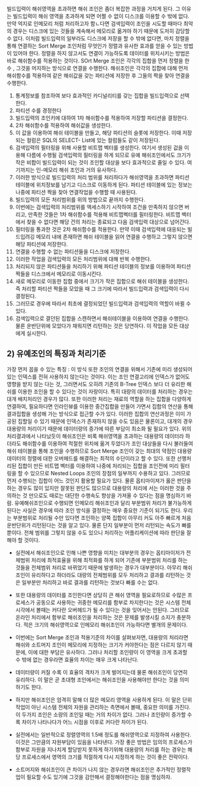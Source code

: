 빌드입력이 해쉬영역을 초과하면 해쉬 조인은 좀더 복잡한 과정을 거치게 된다. 그 이유는 빌드입력이 해쉬 영역을 초과하게 되면 어쩔 수 없이 디스크를 이용할 수 밖에 없다. 만약 억지로 인메모리 처럼 처리하고자 함ㄴ다면 검색입력이 조인을 시도할 때마다 최악의 경우는 디스크에 있는 것들을 계속해서 메모리로 옮겨야 하기 때문에 도저히 감당할 수 없다. 
 이처럼 빌드입력의 일부라도 디스크에 저장을 할 수 밖에 없다면, 마치 정렬을 통해 연결하는 Sort Merge 조인처럼 무엇인가 정렬과 유사한 효과를 얻을 수 있는 방법이 있어야 한다. 정렬을 하지 않고서도 연결이 가능하도록 데이터를 위치시키는 방법은 바로 해쉬함수를 적용하는 것이다. 
 SOrt Merge 조인은 각각의 집합을 먼저 정렬을 한 수 , 그것을 머지하는 방식으로 연결을 수행한다. 해쉬조인은 각각의 집합에 대해 먼저 해쉬함수를 적용하여 같은 해쉬값을 갖는 파티션에 저장한 후 그들의 짝을 찾아 연결을 수행한다. 
 1) 통계정보를 참조하여 보다 효과적인 카디널리티를 갖는 집합을 빌드입력으로 선택한다. 
 2) 파티션 수를 경정한다
 3) 빌드입력의 조인키에 대하여 1차 해쉬함수를 적용하여 저장할 파티션을 결정한다. 
 4) 2차 해쉬함수를 적용하여 해쉬값을 생성한다.
 5) 이 값을 이용하여 해쉬 테이블을 만들고, 해당 파티션의 슬롯에 저장한다. 이때 저장되는 컬럼은 SQL의 SELECT- List에 있는 컬럼들도 같이 저장된다. 
 6) 검색입력의 필터링을 위해 사용할 비트맵 벡터를 생성한다. 여기서 생성된 겂을 이용해 다름에 수행될 검색입력의 필터링을 하게 되므로 유예 해쉬조인에서도 크기가 작은 비합이 빌드입력이 되는 것이 조인할 대상을 보다 효과적으로 줄일 수 있다. 여기까지는 인-메모리 해쉬 조인과 거의 유사하다. 
 7) 이러한 방식으로 빌드입력의 처리 범위를 처리하다가 해쉬영역을 초과하면 파티션 테이블에 위치정보를 남기고 디스크로 이동하게 된다. 파티션 테이블에 있는 정보는 나중에 파티션 짝을 찾아 연결작업을 수행할 때 사용된다. 
 8)  빌드입력의 모든 처리범위를 위의 방법으로 끝까지 수행한다. 
 9) 이번에는 검색입력의 처리범위를 액세스하기 시작하여 조건을 만족하지 않으면 버리고, 만족한 것들은 1차 해쉬함수를 적용해 비트맵벡터를 필터링한다. 비트맵 벡터에서 찾을 수 없다면 해당 건의 처리는 종료되고 다음 검색입력 대상으로 넘어간다. 
 10) 필터링을 통과한 것은 2차 해쉬함수를 적용한다. 만약 이때 검색입력에 대응되는 빌드입려깅 메모리 내에 존재하면 해쉬 테이블을 읽어 연결을 수행하고 그렇지 않으면 해당 파티션에 저장한다. 
 11)  연결을 수행할 수 없는 파티션들을 디스크에 저장한다. 
 12) 이러한 작업을 검색입력의 모든 처리범위에 대해 반복 수행한다. 
 13) 처리되지 않은 파티션들을 처리하기 위해 파티션 테이블의 정보를 이용하여 파티션 짝들을 디스크에서 메모리로 이동시킨다. 
 14) 새로 메모리로 이동한 집합 중에서 크기가 작은 집합으로 해쉬 테이블을 생성한다. 즉 처리할 파티션 짝들을 모았을 때 그 크기에 따라서 빌드입력과 검색입력이 다시 결정된다. 
 15) 그러므로 경우에 따라서 최초에 결정되었던 빌드입력과 검색입력의 역할이 바뀔 수 있다. 
 16) 검색입력으로 결던된 집합을 스캔하면서 해쉬테이블을 이용하여 연결을 수행한다. 물론 운반단위에 모았다가 채워지면 리턴하는 것은 당연하다. 이 작업을 모든 대상에게 실시한다. 


## 2) 유예조인의 특징과 처리기준
가장 먼저 꼽을 수 있는 특징 : 이 방식 또한 조인의 연결을 위해서 기존에 미리 생성되어 있는 인덱스를 전혀 사용하지 않는다는 것이다. 이는 조인 연결고리에 인덱스가 없어도 영향을 받지 않는 다는 것, 그러면서도 오히려 기존의 B-Tree 인덱스 보다 더 유리한 해쉬를 이용한 조인을 할 수 있다는 것이 자랑이다. 
 특히 대량의 데이터를 처리하는 경우는 대개 배치처리인 경우가 많다. 또한 이러한 처리는 재료의 역할을 하는 집합을 다양하게 연결하여, 필요하다면 인라인뷰를 이용한 중간집합을 만들어 가면서 집합의 연산을 통해 결과집합을 생성해 가는 방식으로 접근할 수가 있다. 이러한 집합의 연산과정은 이미 가공된 집할일 수 있기 때문에 인덱스가 존재하지 않을 수도 있음은 물론이고, 대개의 경우 대용량의 처리이기 때문에 데이터량의 증가에 따른 부담이 최소화 될 필요가 있다. 
  위의 처리결과에서 나타났듯이 해쉬조인은 비록 해쉬영역을 초과하는 대용량의 데이터라 하더라도 해쉬함수를 이용하여 적절한 위치에 옮겨 두었다가 조인 대상들을 다시 불러들여 해쉬 테이블을 통해 조인을 수행하므로 Sort Merge 조인이 갖는 최대의 약점인 대용량 데이터의 정렬에 대한 오버헤드를 해결하는 최적의 수단이라고 할 수 있다. 
   또한 선행처리된 집합이 만든 비트맵 벡터를 이용하여 나중에 처리되는 집합을 조인전에 미리 필터링을 할 수 있으므로 Nested Loops 조인의 장점의 일부까지 수용하고 있다. 그러므로 먼저 수행되는 집합이 어느 것인지 활용할 필요가 있다. 물론 옵티마이져가 옳은 판단을 하는 경우도 많이 있지만 잘못된 판단도 많으므로 대용량의 처리에 서는 이러한 것을 주의하는 것 만으로도 때로는 대단한 수행속도 향상을 가져올 수 있다는 점을 명심하기 바람.
    유예해쉬조인으로 수행되면 인메모리 해쉬조인과 달리 부분범위 처리가 불가능하게 된다는 사실은 경우에 따라 조인 방식을 결정하는 매우 중요한 기준이 되기도 한다. 우리는 부분범위로 처리될 수만 있다면 조인하는 양쪽 집합이 아무리 커도 아주 빠르게 처음운반단위가 리턴된다는 것을 알고 있다. 물론 단지 일부분이 먼저 리턴되는 속도가 빠를 뿐이다. 전체 범위를 그렇지 않을 수도 있으니 처리하는 어플리케이션에 따라 판단을 잘 해야 할 것이다. 



 - 실전에서 해쉬조인으로 인해 나쁜 영향을 미치는 대부분의 경우는 옵티마이저가 전체범위 처리에 최적효율을 위해 최적화를 하게 되어 기존에 부분범위 처리를 하는 것들을 전체범위 처리로 바뀌었기 때문에 발생하는 경우가 대부분이다. 아무리 해쉬조인이 유리하다고 하더라도 대량의 전체범위를 모두 처리하고 결과를 리턴하는 것은 일부분만 처리하고 바로 결과를 리턴하는 것보다 빠를 수는 없다. 
 
 - 또한 대용량의 데이터를 조인한다면 상당히 큰 해쉬 영역을 필요로하므로 수많은 프로세스가 공동으로 사용하는 귀중한 메모리를 함부로 차지한다는 것은 시스템 전체 시각에서 볼때는 커다란 오버헤드가 될 수 있다는 것을 잊어서는 안된다. 그러므로 온라인 처리에서 함부로 해쉬조인을 처리하는 것은 문제를 발생시킬 소지가 충분하다. 적은 크기의 해쉬영역으로 인메모리 해쉬조인이 가능하다면 별개의 문제이다. 
 - 이번에는 Sort Merge 조인과 적용기준의 차이를 살펴보자면, 대용량의 처리라면 해쉬와 소트머지 조인이 메모리에 지정하는 크기가 커야한다는 점은 다르지 않기 때문에, 이에 대한 부담은 유사하다. 그러나 처리할 조인량이 이 영역을 크게 초과할 수 밖에 없는 경우라면 효율의 차이는 매우 크게 나타난다. 
 -  데이터량이 커질 수록 이 효율의 격차가 크게 벌어지는데 물론 해쉬조인이 당연히 유리하다. 이 말은 곧 초대형 조인에서는 해쉬조인을 사용해야만 한다는 것을 의미하기도 한다. 
 - 하지만 해쉬조인은 엄격히 말해 더 많은 메모리 영역을 사용하게 된다. 이 말은 단위작업이 아닌 시스템 전체의 자원을 관리하는 측면에서 볼때, 중요한 의미를 가진다. 이 두가지 조인은 소량의 조인일 때는 거의 차이가 없다. 그러나 조인량이 증가할 수록 차이가 나타나다가 어느 시점을 이후로 커다란 차이가 된다. 
 - 실전에서는 일반적으로 정렬영역의 1.5배 정도를 해쉬영역으로 지정하여 사용한다. 이것은 그만큼의 자원부담이 있음을 나타낸다. 가장 좋은 방법은 임의의 프로세스가 함부로 자원을 지나치게 할당받지 못하게 하기위해 대용량의 처리를 하는 경우는 해당 프로세스에서 영역의 크기를 적절하게 다시 지정하게 하는 것이 좋은 전략이다. 
 - 소트머지와 해쉬조인이 큰 차이가 나지 않는 경우라면 해쉬조인은 추가적인 정렬작업이 필요할 수도 있기에 그것을 감안해서 결정해야한다는 점을 명심하자. 